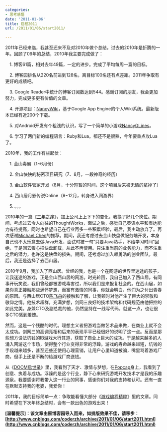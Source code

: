```yaml
---
categories:
- 思考感悟
date: '2011-01-06'
title: 启程2011
url: /2011/01/06/start2011/

---
```



2011年已经来临，我甚至还来不及对2010年做个总结，过去的2010年是折腾的一年。回顾了09年的总结，2010年我主要完成做了： 

　1. 博客61篇，相对去年49篇，一定的进步。完成了平均每周一篇的目标。    

　2. 博客园排名从220名前进到128名，离目标100名还有点差距。2011年争取有更好的成绩吧。    

　3. Google Reader中统计的博客订阅数达到544。感谢订阅的朋友，我会更加努力，完成更多更有价值的文章。    

　4. 开源项目：[NancyWiki](http://code.google.com/p/nancywiki/)，基于Google App Engine的个人Wiki系统。最新版本已经有近200个下载。    

　5. 对Android开发有个粗浅的认识，写了一个简单的小游戏[NancyGLines](http://www.cnblogs.com/coderzh/archive/2010/03/23/android-nancyglines-design.html)。    

　6. 学习了两门新的编程语言：Ruby和Lua。都还不是很熟，今年要重点攻Lua了。

2010年，我的工作有些起伏：   

　1. 金山毒霸（1~6月份）    

　2. 金山快快的秘密项目研究（7、8月，一段神奇的经历）    

　3. 金山软件管家开发（8月，十分短暂的时间，这个项目后来被无情的拿掉了）    

　4. 西山居月影传说Online（9~12月，转身进入网游界）    

　5. 。。。

2010年的一篇《[三年之痒](http://www.cnblogs.com/coderzh/archive/2010/03/27/three-years-work-thinking.html)》，加上公司上上下下的变化，我换了好几个岗位。期间，考虑过去令人向往的ThoughtWorks，面试之后，感觉自己英语水平和表达能力有待提高，同时也希望自己在行业再多一些积累经验，最后，我主动放弃了。再次感谢[Michael Chen](http://www.google.com/profiles/mechiland#buzz)的推荐。期间，我还考虑过去金山快盘做服务端开发，本身自己也不太乐意去做Java开发，面试时被一句&#8220;只要Java熟手，不给学习时间&#8221;回绝，于是回去狠心把快盘卸载，从此不再使用。只注重当前的业务能力，而不注重之后的潜力，也许这是快盘的损失。期间，还考虑过加入赖勇浩的创业团队，最后，我还是选择了去西山居。

2010年9月，我加入了西山居。曾经的我，也是一个在网游的世界里迷途的孩子，让我迷途的游戏，正是金山西山居的网游。时光轮回，我自己加入了西山居。有同事开玩笑说，我们曾经都被游戏毒害过，所以我们是来报复社会的。在西山居，如果你真正接触那些满怀梦想，而富有激情的同事，你就会明白，他们为之付出青春的原因。与西山居CTO[陈飞舟](http://t.qq.com/freewaychen)的接触和了解，让我顿时对他产生了巨大的崇敬和敬仰之情。他技术超群，充满梦想，剑网三良好的技术架构和代码规范由他把控的如此完美。身兼CTO及副总裁的他，仍然坚持在一线写代码，就这一点，也让很多CTO感到羞愧。

然而，这是一个残酷的时代。理想主义者把游戏当做艺术品来做，在商业上就不会太成功。剑网三的高调亮相和后来的表现平平已经很好的说明了这一点。反而是那些想方设法坑钱的IB游戏大行其道，获取了商业上巨大的成功。于是越来越多的人涌入网游这个市场，使得整个行业变得非常的浮躁。游戏的寿命越来越短，坑钱的手段越来越多，甚至还些还使用心理营销，让用户心里知道被骗，嘴里骂着游戏厂商，但手上还是不断的给游戏厂商送钱。

从《[DOOM启世录](http://book.douban.com/subject/1152971/)》里，我看到了天才、激情与梦想，在[Popcap](http://www.popcap.com/)身上，我看到了创意、执着与成功。浮躁的是这个行业，静下心来研究游戏开发技术才是我的乐趣源泉。我要感谢将我带入这一行业的同事，感谢你们对我的支持和认可。还有一直在默默支持我的老婆，我爱你！

2011年，我的目标简单一点：争取能看懂大部分《[游戏编程精粹](http://book.douban.com/subject_search?search_text=%E6%B8%B8%E6%88%8F%E7%BC%96%E7%A8%8B%E7%B2%BE%E7%B2%B9&amp;cat=1001)》里的文章。同时希望在下次年终总结时，会有一款出色的游戏出来！

**[温馨提示]：该文章由原博客园导入而来，如排版效果不佳，请移步：[http://www.cnblogs.com/coderzh/archive/2011/01/06/start2011.html](http://www.cnblogs.com/coderzh/archive/2011/01/06/start2011.html)**